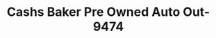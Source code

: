 ---
f_zip-code: 62966
f_state-code: IL
title: Cashs Baker Pre Owned Auto Out-9474
f_phone: 618-687-2628
f_city-only: Murphysboro
f_address: 348 Health Department Rd Murphysboro
f_location-unique-id: '9474'
slug: cashs-baker-pre-owned-auto-out-9474
updated-on: '2024-05-30T13:46:58.046Z'
created-on: '2024-05-30T13:36:59.803Z'
published-on: '2024-05-30T13:54:32.469Z'
f_city-state: cms/city/murphysboro-il.md
f_company: cms/company/cashs-baker-pre-owned-auto-out.md
f_state: cms/state/illinois.md
layout: '[payday-loan].html'
tags: payday-loan
---